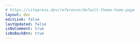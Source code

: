 ```yaml
---
# https://vitepress.dev/reference/default-theme-home-page
layout: doc
editLink: false
lastUpdated: false
isNoComment: true
isNoBackBtn: true
---
```


<template v-for="post in curPosts" :key="post.url">
  <h2 :id="post.title" class="post-title">
    <a :href="post.url" class="title">{{ post.title }}</a>
    <a
      class="header-anchor title"
      :href="`#${post.title}`"
      :aria-label="`Permalink to &quot;${post.title}&quot;`"
      >​</a
    >
    <div class="post-date hollow-text">{{ post.date.string }}</div>
  </h2>
  <span
    v-for="tag in post.tags"
    class="tag"
    >{{ tag }}</span
  >
</template>

<!-- <Pagination /> -->
<div class="pagination-container">
  <WPagination
    v-model="current"
    v-model:pageSize="pageSize"
    :total="total"
    size="small"
    :showPageSize="false"
    @current-change="onCurrentChange"
  />
</div>

<script setup>
import { ref, computed } from "vue";

import { data as posts } from "./.vitepress/theme/posts.data.mjs";
import WPagination from "./.vitepress/theme/components/WPagination.vue"

const search = window.location.search.slice(1);
const searchParams = new URLSearchParams(search);
const page = searchParams.get("page") || 1;

const current = ref(+page);
const pageSize = ref(5);
const total = ref(posts.length);

const curPosts = computed(() => {
	return posts.slice(
		(current.value - 1) * pageSize.value,
		current.value * pageSize.value
	);
});

const onCurrentChange = (index) => {

	const url = new URL(window.location);
	url.searchParams.set("page", index.toString());
	window.history.replaceState({}, "", url);

	window.scrollTo({
		top: 0,
	});
};
</script>

<style scoped>
.pagination-container {
	margin-top: 60px;

	:deep(li) {
		margin-top: 0px;
	}
}

.tag {
  margin-left:2px;
	margin-right: 2px;
  margin-top:2px;
  padding:5px;  
  border:var(--color-border-tag) 2px solid;
  border-radius:10px;
  background-color:var(--color-background-tag);
}

.post-title {
	margin-bottom:6px;
	border-top: 0px;
	position: relative;
	top: 0;
	left: 0;

  .title{
    color:var(--color-title);
    font-size:26px;
    background-image: linear-gradient(120deg, #f6d365 0%, #fda085 100%);
    background-repeat: no-repeat;
    background-size: 0 2px;
    background-position: right bottom;
    transition: background-size 0.5s ease-in, color 0.5s ease-in;
  }
  .title:hover{
    background-size: 100% 2px;
    background-position: left bottom;
    color:var(--color-hover-title);
  }

	.post-date {
		position: absolute;
		top: -6px;
		left: -10px;

		z-index: -1;
		opacity: .12;
		font-size: 66px;
		font-weight: 900;
	}
}

.hollow-text {
  
  /* 设置文本颜色为透明 */
  color: var(--vp-c-bg);
  
	-webkit-text-stroke: 1px var(--vp-c-text-1);
}

.pagination-container{
  height:100px;
  width:100%;
}
WPagination{
  width:100%;
  height:100%;
}
</style>
